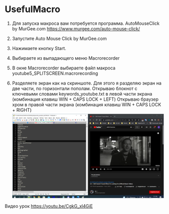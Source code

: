 # UsefulMacro

1. Для запуска макроса вам потребуется программа. AutoMouseClick by MurGee.com
https://www.murgee.com/auto-mouse-click/

2. Запустите Auto Mouse Click by MurGee.com
3. Нажимаете кнопку Start.  
4. Выбираете из выпадающего меню Macrorecorder
5. В окне Macrorecorder выбираете файл макроса youtube5_SPLITSCREEN.macrorecording
6. Разделяете экран как на скриншоте.
Для этого я разделяю экран на две части, по горизонтали пополам.
Открываю блокнот с ключевыми словами keywords_youtube.txt в левой части экрана (комбинация клавиш WIN + CAPS LOCK + LEFT)
Открываю браузер хром в правой части экрана (комбинация клавиш WIN + CAPS LOCK + RIGHT)
![Screenshot](https://github.com/Kvazikot/UsefulMacro/blob/master/AUTOCLIKER_SCREENSHOT.png)

Видео урок
https://youtu.be/CgkG_xl4GiE



